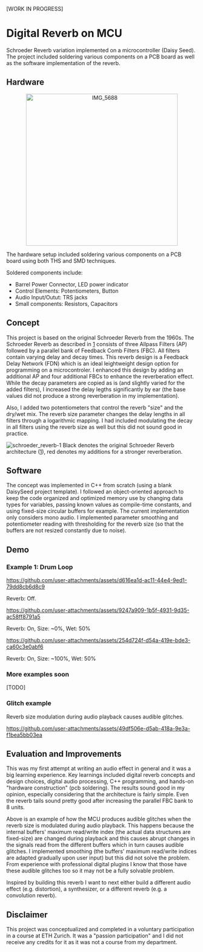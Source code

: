 [WORK IN PROGRESS]

# Digital Reverb on MCU
Schroeder Reverb variation implemented on a microcontroller (Daisy Seed). The project included soldering various components on a PCB board as well as the software implementation of the reverb. 

## Hardware
<p align="center">
  <img src="https://github.com/user-attachments/assets/53c19c0d-a246-4ece-9cc3-dd77a06c6dfb"
       alt="IMG_5688"
       width="400"/>
</p>

The hardware setup included soldering various components on a PCB board using both THS and SMD techniques.

Soldered components include:
- Barrel Power Connector, LED power indicator
- Control Elements: Potentiometers, Button
- Audio Input/Outut: TRS jacks
- Small components: Resistors, Capacitors


## Concept
This project is based on the original Schroeder Reverb from the 1960s. The Schroeder Reverb as described in [1] consists of three Allpass Filters (AP) followed by a parallel bank of Feedback Comb Filters (FBC). All filters contain varying delay and decay times. This reverb design is a Feedback Delay Network (FDN) which is an ideal leightweight design option for programming on a microcontroler. I enhanced this design by adding an additional AP and four additional FBCs to enhance the reverberation effect. While the decay parameters are copied as is (and slightly varied for the added filters), I increased the delay legths significantly by ear (the base values did not produce a strong reverberation in my implementation). 

Also, I added two potentiometers that control the reverb "size" and the dry/wet mix. The reverb size parameter changes the delay lengths in all filters through a logarithmic mapping. I had included modulating the decay in all filters using the reverb size as well but this did not sound good in practice.  


![schroeder_reverb-1](https://github.com/user-attachments/assets/f9ec3a4c-8161-424d-862d-dac8188b8870)
Black denotes the original Schroeder Reverb architecture ([1]), red denotes my additions for a stronger reverberation.


## Software
The concept was implemented in C++ from scratch (using a blank DaisySeed project template). I followed an object-oriented approach to keep the code organized and optimized memory use by changing data types for variables, passing known values as compile-time constants, and using fixed-size circular buffers for example. The current implementation only considers mono audio. I implemented parameter smoothing and potentiometer reading with thresholding for the reverb size (so that the buffers are not resized constantly due to noise). 


## Demo

### Example 1: Drum Loop


https://github.com/user-attachments/assets/d616ea1d-ac11-44e4-9ed1-79dd8cb6d8c9

Reverb: Off.


https://github.com/user-attachments/assets/9247a909-1b5f-4931-9d35-ac58ff8791a5

Reverb: On, Size: ~0%, Wet: 50%


https://github.com/user-attachments/assets/254d724f-d54a-419e-bde3-ca60c3e0abf6

Reverb: On, Size: ~100%, Wet: 50%

### More examples soon
[TODO]


### Glitch example
Reverb size modulation during audio playback causes audible glitches.

https://github.com/user-attachments/assets/49df506e-d5ab-418a-9e3a-f1bea5bb03ea


## Evaluation and Improvements
This was my first attempt at writing an audio effect in general and it was a big learning experience. Key learnings included digital reverb concepts and design choices, digital audio processing, C++ programming, and hands-on "hardware construction" (pcb soldering). The results sound good in my opinion, especially considering that the architecture is fairly simple. Even the reverb tails sound pretty good after increasing the parallel FBC bank to 8 units. 

Above is an example of how the MCU produces audible glitches when the reverb size is modulated during audio playback. This happens because the internal buffers' maximum read/write index (the actual data structures are fixed-size) are changed during playback and this causes abrupt changes in the signals read from the different buffers which in turn causes audible glitches. I implemented smoothing (the buffers' maximum read/write indices are adapted gradually upon user input) but this did not solve the problem. From experience with professional digital plugins I know that those have these audible glitches too so it may not be a fully solvable problem. 

Inspired by building this reverb I want to next either build a different audio effect (e.g. distortion), a synthesizer, or a different reverb (e.g. a convolution reverb). 


## Disclaimer
This project was conceptualized and completed in a voluntary participation in a course at ETH Zurich. It was a "passion participation" and I did not receive any credits for it as it was not a course from my department.


[1]: https://ccrma.stanford.edu/~jos/pasp/Schroeder_Reverberators.html
